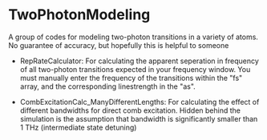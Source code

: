 ﻿# TwoPhotonModeling

A group of codes for modeling two-photon transitions in a variety of atoms. No guarantee of accuracy, but hopefully this is helpful to someone

* RepRateCalculator: For calculating the apparent seperation in frequency of all two-photon transitions expected in your frequency window. You must manually enter the frequency of the transitions within the "fs" array, and the corresponding linestrength in the "as".

* CombExcitationCalc_ManyDifferentLengths: For calculating the effect of different bandwidths for direct comb excitation. Hidden behind the simulation is the assumption that bandwidth is significantly smaller than 1 THz (intermediate state detuning)
